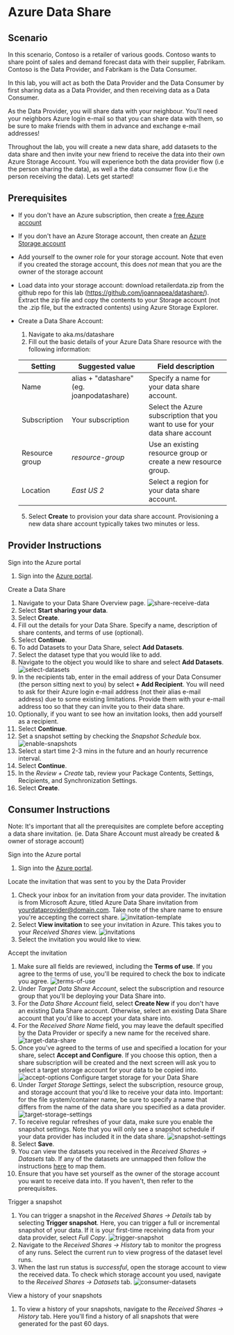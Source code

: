 # Azure Data Share

## Scenario

In this scenario, Contoso is a retailer of various goods. Contoso wants to share point of sales and demand forecast data with their supplier, Fabrikam. Contoso is the Data Provider, and Fabrikam is the Data Consumer. 

In this lab, you will act as both the Data Provider and the Data Consumer by first sharing data as a Data Provider, and then receiving data as a Data Consumer. 

As the Data Provider, you will share data with your neighbour. You'll need your neighbors Azure login e-mail so that you can share data with them, so be sure to make friends with them in advance and exchange e-mail addresses! 

Throughout the lab, you will create a new data share, add datasets to the data share and then invite your new friend to receive the data into their own Azure Storage Account. You will experience both the data provider flow (i.e the person sharing the data), as well a the data consumer flow (i.e the person receiving the data). Lets get started! 

## Prerequisites

* If you don't have an Azure subscription, then create a [free Azure account](https://azure.microsoft.com/en-us/free/)
* If you don't have an Azure Storage account, then create an [Azure Storage account](https://docs.microsoft.com/en-us/azure/storage/blobs/data-lake-storage-quickstart-create-account)
* Add yourself to the owner role for your storage account. Note that even if you created the storage account, this does *not* mean that you are the owner of the storage account
* Load data into your storage account: download retailerdata.zip from the github repo for this lab (https://github.com/joannapea/datashare/). Extract the zip file and copy the contents to your Storage account (not the .zip file, but the extracted contents) using Azure Storage Explorer. 
* Create a Data Share Account:  
    1. Navigate to aka.ms/datashare
    2. Fill out the basic details of your Azure Data Share resource with the following information:

    | **Setting**    | **Suggested value**                      | **Field description**                                                          |
    | -------------- | ---------------------------------------- | ------------------------------------------------------------------------------ |
    | Name           | alias + "datashare" (eg. joanpodatashare)| Specify a name for your data share account.                                    |
    | Subscription   | Your subscription                        | Select the Azure subscription that you want to use for your data share account |
    | Resource group | *resource-group*                         | Use an existing resource group or create a new resource group.                 |
    | Location       | *East US 2*                              | Select a region for your data share account.                                   |

    5. Select **Create** to provision your data share account. Provisioning a new data share account typically takes two minutes or less.

## Provider Instructions

Sign into the Azure portal

1. Sign into the [Azure portal](https://portal.azure.com/#home).

Create a Data Share

1. Navigate to your Data Share Overview page.
![share-receive-data](./images/share-receive-data.png "share-receive-data")
2. Select **Start sharing your data**.
3. Select **Create**.
4. Fill out the details for your Data Share. Specify a name, description of share contents, and terms of use (optional).
5. Select **Continue**.
6. To add Datasets to your Data Share, select **Add Datasets**.
7. Select the dataset type that you would like to add.
8. Navigate to the object you would like to share and select **Add Datasets**.
![select-datasets](./images/select-datasets.png "select-datasets")
9. In the recipients tab, enter in the email address of your Data Consumer (the person sitting next to you) by select **+ Add Recipient**. You will need to ask for their Azure login e-mail address (not their alias e-mail address) due to some existing limitations. Provide them with your e-mail address too so that they can invite you to their data share. 
10. Optionally, if you want to see how an invitation looks, then add yourself as a recipient.
11. Select **Continue**.
12. Set a snapshot setting by checking the *Snapshot Schedule* box.
![enable-snapshots](./images/enable-snapshots.png "enable-snapshots")
13. Select a start time 2-3 mins in the future and an hourly recurrence interval.
14. Select **Continue**.
15. In the *Review + Create* tab, review your Package Contents, Settings, Recipients, and Synchronization Settings.
16. Select **Create**.

## Consumer Instructions

Note: It's important that all the prerequisites are complete before accepting a data share invitation. (ie. Data Share Account must already be created & owner of storage account)

Sign into the Azure portal

1. Sign into the [Azure portal](https://portal.azure.com/#home).

Locate the invitation that was sent to you by the Data Provider

1. Check your inbox for an invitation from your data provider. The invitation is from Microsoft Azure, titled Azure Data Share invitation from <yourdataprovider@domain.com>. Take note of the share name to ensure you're accepting the correct share.
![invitation-template](./images/invitation-temp.png "invitation-template")
2. Select **View invitation** to see your invitation in Azure. This takes you to your *Received Shares* view.
![invitations](./images/invitations.png "invitations")
3. Select the invitation you would like to view.

Accept the invitation

1. Make sure all fields are reviewed, including the **Terms of use**. If you agree to the terms of use, you'll be required to check the box to indicate you agree.
![terms-of-use](./images/terms-of-use.png "terms-of-use")
2. Under *Target Data Share Account*, select the subscription and resource group that you'll be deploying your Data Share into.
3. For the *Data Share Account* field, select **Create New** if you don't have an existing Data Share account. Otherwise, select an existing Data Share account that you'd like to accept your data share into.
4. For the *Received Share Name* field, you may leave the default specified by the Data Provider or specify a new name for the received share.
![target-data-share](./images/target-data-share.png "target-data-share")
5. Once you've agreed to the terms of use and specified a location for your share, select **Accept and Configure**. If you choose this option, then a share subscription will be created and the next screen will ask you to select a target storage account for your data to be copied into.
![accept-options](./images/accept-options.png "accept-options")
Configure target storage for your Data Share
1. Under *Target Storage Settings*, select the subscription, resource group, and storage account that you'd like to receive your data into.
Important: for the file system/container name, be sure to specify a name that differs from the name of the data share you specified as a data provider. 
![target-storage-settings](./images/target-storage-settings.png "target-storage-settings")
2. To receive regular refreshes of your data, make sure you enable the snapshot settings. Note that you will only see a snapshot schedule if your data provider has included it in the data share.
![snapshot-settings](./images/snapshot-settings.png "snapshot-settings")
3. Select **Save**.
4. You can view the datasets you received in the *Received Shares -> Datasets* tab. If any of the datasets are unmapped then follow the instructions [here](https://docs.microsoft.com/en-us/azure/data-share/how-to-configure-mapping) to map them.
5. Ensure that you have set yourself as the owner of the storage account you want to receive data into. If you haven't, then refer to the prerequisites.

Trigger a snapshot

1. You can trigger a snapshot in the *Received Shares -> Details* tab by selecting **Trigger snapshot**. Here, you can trigger a full or incremental snapshot of your data. If it is your first-time receiving data from your data provider, select *Full Copy*.
![trigger-snapshot](./images/trigger-snapshot.png "trigger-snapshot")
2. Navigate to the *Received Shares -> History* tab to monitor the progress of any runs. Select the current run to view progress of the dataset level runs.
3. When the last run status is *successful*, open the storage account to view the received data. To check which storage account you used, navigate to the *Received Shares -> Datasets* tab.
![consumer-datasets](./images/consumer-datasets.png "consumer-datasets")

View a history of your snapshots

1. To view a history of your snapshots, navigate to the *Received Shares -> History* tab. Here you'll find a history of all snapshots that were generated for the past 60 days.
